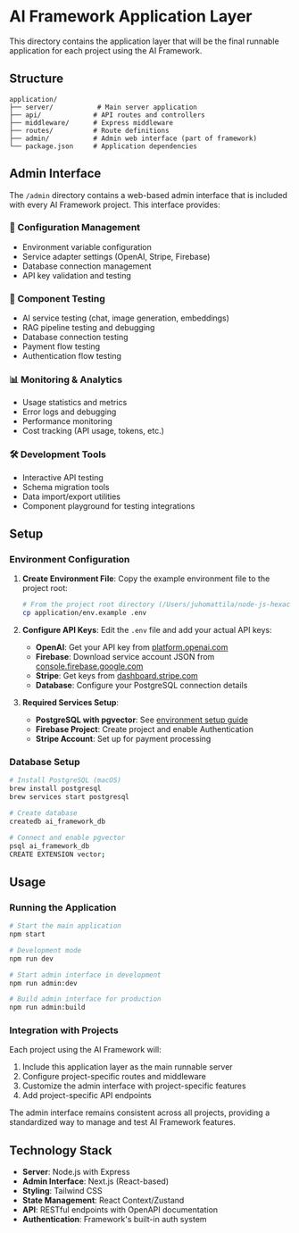 # AI Framework Application Layer

This directory contains the application layer that will be the final runnable application for each project using the AI Framework.

## Structure

```
application/
├── server/           # Main server application
├── api/             # API routes and controllers
├── middleware/      # Express middleware
├── routes/          # Route definitions
├── admin/           # Admin web interface (part of framework)
└── package.json     # Application dependencies
```

## Admin Interface

The `/admin` directory contains a web-based admin interface that is included with every AI Framework project. This interface provides:

### 🔧 Configuration Management
- Environment variable configuration
- Service adapter settings (OpenAI, Stripe, Firebase)
- Database connection management
- API key validation and testing

### 🧪 Component Testing
- AI service testing (chat, image generation, embeddings)
- RAG pipeline testing and debugging
- Database connection testing
- Payment flow testing
- Authentication flow testing

### 📊 Monitoring & Analytics
- Usage statistics and metrics
- Error logs and debugging
- Performance monitoring
- Cost tracking (API usage, tokens, etc.)

### 🛠 Development Tools
- Interactive API testing
- Schema migration tools
- Data import/export utilities
- Component playground for testing integrations

## Setup

### Environment Configuration

1. **Create Environment File**: Copy the example environment file to the project root:
   ```bash
   # From the project root directory (/Users/juhomattila/node-js-hexacon-framework/)
   cp application/env.example .env
   ```

2. **Configure API Keys**: Edit the `.env` file and add your actual API keys:
   - **OpenAI**: Get your API key from [platform.openai.com](https://platform.openai.com/)
   - **Firebase**: Download service account JSON from [console.firebase.google.com](https://console.firebase.google.com/)
   - **Stripe**: Get keys from [dashboard.stripe.com](https://dashboard.stripe.com/)
   - **Database**: Configure your PostgreSQL connection details

3. **Required Services Setup**:
   - **PostgreSQL with pgvector**: See [environment setup guide](../packages/ai-framework/docs/environment-setup.md)
   - **Firebase Project**: Create project and enable Authentication
   - **Stripe Account**: Set up for payment processing

### Database Setup

```bash
# Install PostgreSQL (macOS)
brew install postgresql
brew services start postgresql

# Create database
createdb ai_framework_db

# Connect and enable pgvector
psql ai_framework_db
CREATE EXTENSION vector;
```

## Usage

### Running the Application
```bash
# Start the main application
npm start

# Development mode
npm run dev

# Start admin interface in development
npm run admin:dev

# Build admin interface for production
npm run admin:build
```

### Integration with Projects

Each project using the AI Framework will:

1. Include this application layer as the main runnable server
2. Configure project-specific routes and middleware
3. Customize the admin interface with project-specific features
4. Add project-specific API endpoints

The admin interface remains consistent across all projects, providing a standardized way to manage and test AI Framework features.

## Technology Stack

- **Server**: Node.js with Express
- **Admin Interface**: Next.js (React-based)
- **Styling**: Tailwind CSS
- **State Management**: React Context/Zustand
- **API**: RESTful endpoints with OpenAPI documentation
- **Authentication**: Framework's built-in auth system

